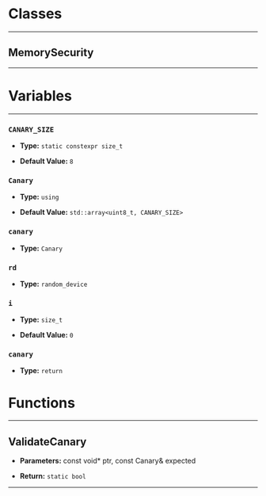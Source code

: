# Classes
---

## MemorySecurity
---




# Variables
---

### `CANARY_SIZE`

- **Type:** `static constexpr size_t`

- **Default Value:** `8`



### `Canary`

- **Type:** `using`

- **Default Value:** `std::array<uint8_t, CANARY_SIZE>`



### `canary`

- **Type:** `Canary`



### `rd`

- **Type:** `random_device`



### `i`

- **Type:** `size_t`

- **Default Value:** `0`



### `canary`

- **Type:** `return`




# Functions
---

## ValidateCanary



- **Parameters:** const void* ptr, const Canary& expected

- **Return:** `static bool`

---

